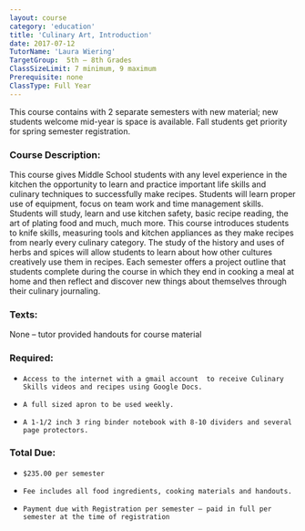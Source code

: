 ```yaml
---
layout: course
category: 'education'
title: 'Culinary Art, Introduction'
date: 2017-07-12
TutorName: 'Laura Wiering'
TargetGroup:  5th – 8th Grades
ClassSizeLimit: 7 minimum, 9 maximum
Prerequisite: none
ClassType: Full Year
---
```


This course contains with 2 separate semesters with new material; new students welcome mid-year is space is available.  Fall students get priority for spring semester registration.

### Course Description:
This course gives Middle School students with any level experience in the kitchen the opportunity to learn and practice important life skills and culinary techniques to successfully make recipes.  Students will learn proper use of equipment, focus on team work  and time management skills.  Students will study, learn and use kitchen safety, basic recipe reading, the art of plating food  and much, much more.  This course introduces students to knife skills,  measuring tools and kitchen appliances as they make recipes from nearly every culinary category.   The study of the history and uses  of herbs and spices will allow students to learn about how other cultures creatively use them in recipes.
Each semester offers a project outline that students complete during the course in which they end in cooking a meal at home and then  reflect and discover new things about  themselves through their culinary journaling.

### Texts:

None – tutor provided handouts for course material

### Required:

*     Access to the internet with a gmail account  to receive Culinary Skills videos and recipes using Google Docs.
*     A full sized apron to be used weekly.
*     A 1-1/2 inch 3 ring binder notebook with 8-10 dividers and several page protectors.

### Total Due:

*     $235.00 per semester
*     Fee includes all food ingredients, cooking materials and handouts.
*     Payment due with Registration per semester – paid in full per semester at the time of registration
